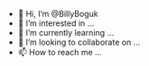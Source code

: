 - 👋 Hi, I’m @BillyBoguk
- 👀 I’m interested in ...
- 🌱 I’m currently learning ...
- 💞️ I’m looking to collaborate on ...
- 📫 How to reach me ...

<!---
BillyBoguk/BillyBoguk is a ✨ special ✨ repository because its `README.md` (this file) appears on your GitHub profile.
You can click the Preview link to take a look at your changes.
--->
